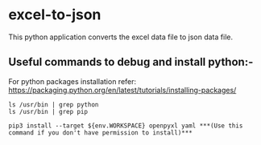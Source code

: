 # excel-to-json

This python application converts the excel data file to json data file.

## Useful commands to debug and install python:-

For python packages installation refer: https://packaging.python.org/en/latest/tutorials/installing-packages/

```
ls /usr/bin | grep python
ls /usr/bin | grep pip

pip3 install --target ${env.WORKSPACE} openpyxl yaml ***(Use this command if you don't have permission to install)***
```
